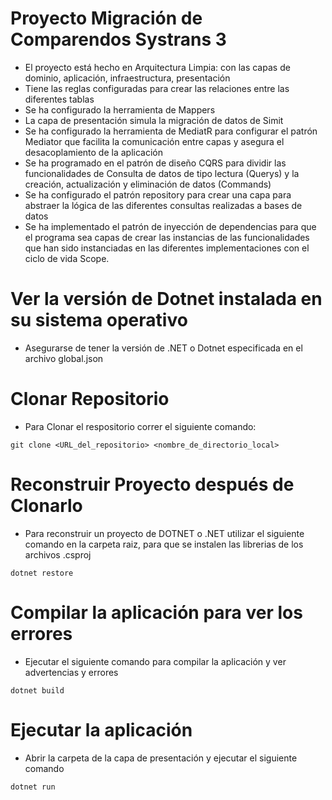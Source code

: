 # Proyecto Migración de Comparendos Systrans 3
- El proyecto está hecho en Arquitectura Limpia: con las capas de dominio, aplicación, infraestructura, presentación
- Tiene las reglas configuradas para crear las relaciones entre las diferentes tablas
- Se ha configurado la herramienta de Mappers
- La capa de presentación simula la migración de datos de Simit
- Se ha configurado la herramienta de MediatR para configurar el patrón Mediator que facilita la comunicación entre capas y asegura el desacoplamiento de la aplicación
- Se ha programado en el patrón de diseño CQRS para dividir las funcionalidades de Consulta de datos de tipo lectura (Querys) y la creación, actualización y eliminación de datos (Commands)
- Se ha configurado el patrón repository para crear una capa para abstraer la lógica de las diferentes consultas realizadas a bases de datos
- Se ha implementado el patrón de inyección de dependencias para que el programa sea capas de crear las instancias de las funcionalidades que han sido instanciadas en las diferentes implementaciones con el ciclo de vida Scope.

# Ver la versión de Dotnet instalada en su sistema operativo
- Asegurarse de tener la versión de .NET o Dotnet especificada en el archivo global.json
# Clonar Repositorio
- Para Clonar el respositorio correr el siguiente comando:
~~~
git clone <URL_del_repositorio> <nombre_de_directorio_local>
~~~
# Reconstruir Proyecto después de Clonarlo
- Para reconstruir un proyecto de DOTNET o .NET utilizar el siguiente comando en la carpeta raiz, para que se instalen las librerias de los archivos .csproj
~~~
dotnet restore
~~~
# Compilar la aplicación para ver los errores
- Ejecutar el siguiente comando para compilar la aplicación y ver advertencias y errores
~~~
dotnet build
~~~
# Ejecutar la aplicación
- Abrir la carpeta de la capa de presentación y ejecutar el siguiente comando
~~~
dotnet run
~~~

